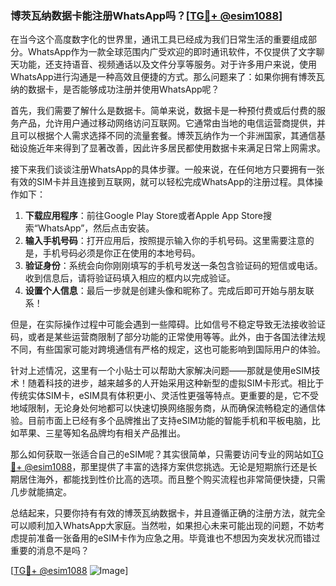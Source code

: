 ### 博茨瓦纳数据卡能注册WhatsApp吗？[[TG💪+ @esim1088](https://t.me/s/esim1088)]

在当今这个高度数字化的世界里，通讯工具已经成为我们日常生活的重要组成部分。WhatsApp作为一款全球范围内广受欢迎的即时通讯软件，不仅提供了文字聊天功能，还支持语音、视频通话以及文件分享等服务。对于许多用户来说，使用WhatsApp进行沟通是一种高效且便捷的方式。那么问题来了：如果你拥有博茨瓦纳的数据卡，是否能够成功注册并使用WhatsApp呢？

首先，我们需要了解什么是数据卡。简单来说，数据卡是一种预付费或后付费的服务产品，允许用户通过移动网络访问互联网。它通常由当地的电信运营商提供，并且可以根据个人需求选择不同的流量套餐。博茨瓦纳作为一个非洲国家，其通信基础设施近年来得到了显著改善，因此许多居民都使用数据卡来满足日常上网需求。

接下来我们谈谈注册WhatsApp的具体步骤。一般来说，在任何地方只要拥有一张有效的SIM卡并且连接到互联网，就可以轻松完成WhatsApp的注册过程。具体操作如下：

1. **下载应用程序**：前往Google Play Store或者Apple App Store搜索“WhatsApp”，然后点击安装。
2. **输入手机号码**：打开应用后，按照提示输入你的手机号码。这里需要注意的是，手机号码必须是你正在使用的本地号码。
3. **验证身份**：系统会向你刚刚填写的手机号发送一条包含验证码的短信或电话。收到信息后，请将验证码填入相应的框内以完成验证。
4. **设置个人信息**：最后一步就是创建头像和昵称了。完成后即可开始与朋友联系！

但是，在实际操作过程中可能会遇到一些障碍。比如信号不稳定导致无法接收验证码，或者是某些运营商限制了部分功能的正常使用等等。此外，由于各国法律法规不同，有些国家可能对跨境通信有严格的规定，这也可能影响到国际用户的体验。

针对上述情况，这里有一个小贴士可以帮助大家解决问题——那就是使用eSIM技术！随着科技的进步，越来越多的人开始采用这种新型的虚拟SIM卡形式。相比于传统实体SIM卡，eSIM具有体积更小、灵活性更强等特点。更重要的是，它不受地域限制，无论身处何地都可以快速切换网络服务商，从而确保流畅稳定的通信体验。目前市面上已经有多个品牌推出了支持eSIM功能的智能手机和平板电脑，比如苹果、三星等知名品牌均有相关产品推出。

那么如何获取一张适合自己的eSIM呢？其实很简单，只需要访问专业的网站如[TG💪+ @esim1088](https://t.me/s/esim1088)，那里提供了丰富的选择方案供您挑选。无论是短期旅行还是长期居住海外，都能找到性价比高的选项。而且整个购买流程也非常简便快捷，只需几步就能搞定。

总结起来，只要你持有有效的博茨瓦纳数据卡，并且遵循正确的注册方法，就完全可以顺利加入WhatsApp大家庭。当然啦，如果担心未来可能出现的问题，不妨考虑提前准备一张备用的eSIM卡作为应急之用。毕竟谁也不想因为突发状况而错过重要的消息不是吗？

[[TG💪+ @esim1088](https://t.me/s/esim1088) ![Image](https://i.postimg.cc/4NQfJmqS/Snipaste-2025-05-13-00-14-12.png)]